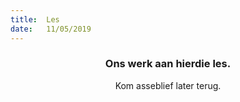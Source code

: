 ```yaml
---
title:  Les
date:   11/05/2019
---
```


### <center>Ons werk aan hierdie les.</center>
<center>Kom asseblief later terug.</center>